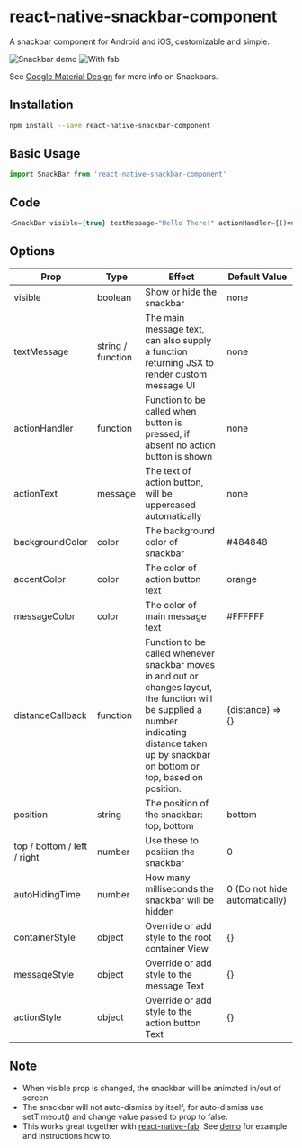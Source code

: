 # react-native-snackbar-component
A snackbar component for Android and iOS, customizable and simple.

![Snackbar demo](https://media.giphy.com/media/zChTSWog7TNmM/giphy.gif)
![With fab](https://media.giphy.com/media/6oCCk98unakbC/giphy.gif)

See [Google Material Design](https://material.io/guidelines/components/snackbars-toasts.html) for more info on Snackbars.

## Installation

```sh
npm install --save react-native-snackbar-component
```

## Basic Usage

```javascript
import SnackBar from 'react-native-snackbar-component'
```

## Code

```js
<SnackBar visible={true} textMessage="Hello There!" actionHandler={()=>{console.log("snackbar button clicked!")}} actionText="let's go"/>
```
## Options
| Prop        | Type           | Effect  | Default Value |
| ------------- |-------------| -----| -----|
| visible | boolean | Show or hide the snackbar | none |
| textMessage | string / function | The main message text, can also supply a function returning JSX to render custom message UI | none |
| actionHandler | function | Function to be called when button is pressed, if absent no action button is shown | none |
| actionText | message | The text of action button, will be uppercased automatically | none |
| backgroundColor | color | The background color of snackbar | #484848 |
| accentColor | color | The color of action button text | orange |
| messageColor | color | The color of main message text | #FFFFFF |
| distanceCallback | function | Function to be called whenever snackbar moves in and out or changes layout, the function will be supplied a number indicating distance taken up by snackbar on bottom or top, based on position. | (distance) => {} |
| position | string | The position of the snackbar: top, bottom | bottom |
| top / bottom / left / right | number | Use these to position the snackbar | 0 |
| autoHidingTime | number | How many milliseconds the snackbar will be hidden | 0 (Do not hide automatically) |
| containerStyle | object | Override or add style to the root container View | {} |
| messageStyle | object | Override or add style to the message Text | {} |
| actionStyle | object | Override or add style to the action button Text | {} |

## Note

* When visible prop is changed, the snackbar will be animated in/out of screen
* The snackbar will not auto-dismiss by itself, for auto-dismiss use setTimeout() and change value passed to prop to false. 
* This works great together with [react-native-fab](https://github.com/sidevesh/react-native-fab). See [demo](https://github.com/sidevesh/snackbar-and-fab-demo) for example and instructions how to.
